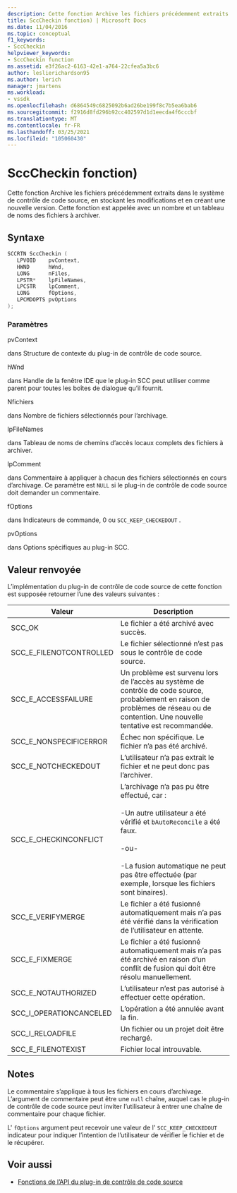 ```yaml
---
description: Cette fonction Archive les fichiers précédemment extraits dans le système de contrôle de code source, en stockant les modifications et en créant une nouvelle version.
title: SccCheckin fonction) | Microsoft Docs
ms.date: 11/04/2016
ms.topic: conceptual
f1_keywords:
- SccCheckin
helpviewer_keywords:
- SccCheckin function
ms.assetid: e3f26ac2-6163-42e1-a764-22cfea5a3bc6
author: leslierichardson95
ms.author: lerich
manager: jmartens
ms.workload:
- vssdk
ms.openlocfilehash: d6864549c6825092b6ad26be199f8c7b5ea6bab6
ms.sourcegitcommit: f2916d8fd296b92cc402597d1d1eecda4f6cccbf
ms.translationtype: MT
ms.contentlocale: fr-FR
ms.lasthandoff: 03/25/2021
ms.locfileid: "105060430"
---
```

# <a name="scccheckin-function"></a>SccCheckin fonction)
Cette fonction Archive les fichiers précédemment extraits dans le système de contrôle de code source, en stockant les modifications et en créant une nouvelle version. Cette fonction est appelée avec un nombre et un tableau de noms des fichiers à archiver.

## <a name="syntax"></a>Syntaxe

```cpp
SCCRTN SccCheckin (
   LPVOID    pvContext,
   HWND      hWnd,
   LONG      nFiles,
   LPSTR*    lpFileNames,
   LPCSTR    lpComment,
   LONG      fOptions,
   LPCMDOPTS pvOptions
);
```

### <a name="parameters"></a>Paramètres
 pvContext

dans Structure de contexte du plug-in de contrôle de code source.

 hWnd

dans Handle de la fenêtre IDE que le plug-in SCC peut utiliser comme parent pour toutes les boîtes de dialogue qu’il fournit.

 Nfichiers

dans Nombre de fichiers sélectionnés pour l’archivage.

 lpFileNames

dans Tableau de noms de chemins d’accès locaux complets des fichiers à archiver.

 lpComment

dans Commentaire à appliquer à chacun des fichiers sélectionnés en cours d’archivage. Ce paramètre est `NULL` si le plug-in de contrôle de code source doit demander un commentaire.

 fOptions

dans Indicateurs de commande, 0 ou `SCC_KEEP_CHECKEDOUT` .

 pvOptions

dans Options spécifiques au plug-in SCC.

## <a name="return-value"></a>Valeur renvoyée
 L’implémentation du plug-in de contrôle de code source de cette fonction est supposée retourner l’une des valeurs suivantes :

|Valeur|Description|
|-----------|-----------------|
|SCC_OK|Le fichier a été archivé avec succès.|
|SCC_E_FILENOTCONTROLLED|Le fichier sélectionné n’est pas sous le contrôle de code source.|
|SCC_E_ACCESSFAILURE|Un problème est survenu lors de l’accès au système de contrôle de code source, probablement en raison de problèmes de réseau ou de contention. Une nouvelle tentative est recommandée.|
|SCC_E_NONSPECIFICERROR|Échec non spécifique. Le fichier n’a pas été archivé.|
|SCC_E_NOTCHECKEDOUT|L’utilisateur n’a pas extrait le fichier et ne peut donc pas l’archiver.|
|SCC_E_CHECKINCONFLICT|L’archivage n’a pas pu être effectué, car :<br /><br /> -Un autre utilisateur a été vérifié et `bAutoReconcile` a été faux.<br /><br /> -ou-<br /><br /> -La fusion automatique ne peut pas être effectuée (par exemple, lorsque les fichiers sont binaires).|
|SCC_E_VERIFYMERGE|Le fichier a été fusionné automatiquement mais n’a pas été vérifié dans la vérification de l’utilisateur en attente.|
|SCC_E_FIXMERGE|Le fichier a été fusionné automatiquement mais n’a pas été archivé en raison d’un conflit de fusion qui doit être résolu manuellement.|
|SCC_E_NOTAUTHORIZED|L’utilisateur n’est pas autorisé à effectuer cette opération.|
|SCC_I_OPERATIONCANCELED|L’opération a été annulée avant la fin.|
|SCC_I_RELOADFILE|Un fichier ou un projet doit être rechargé.|
|SCC_E_FILENOTEXIST|Fichier local introuvable.|

## <a name="remarks"></a>Notes
 Le commentaire s’applique à tous les fichiers en cours d’archivage. L’argument de commentaire peut être une `null` chaîne, auquel cas le plug-in de contrôle de code source peut inviter l’utilisateur à entrer une chaîne de commentaire pour chaque fichier.

 L' `fOptions` argument peut recevoir une valeur de l' `SCC_KEEP_CHECKEDOUT` indicateur pour indiquer l’intention de l’utilisateur de vérifier le fichier et de le récupérer.

## <a name="see-also"></a>Voir aussi
- [Fonctions de l’API du plug-in de contrôle de code source](../extensibility/source-control-plug-in-api-functions.md)
